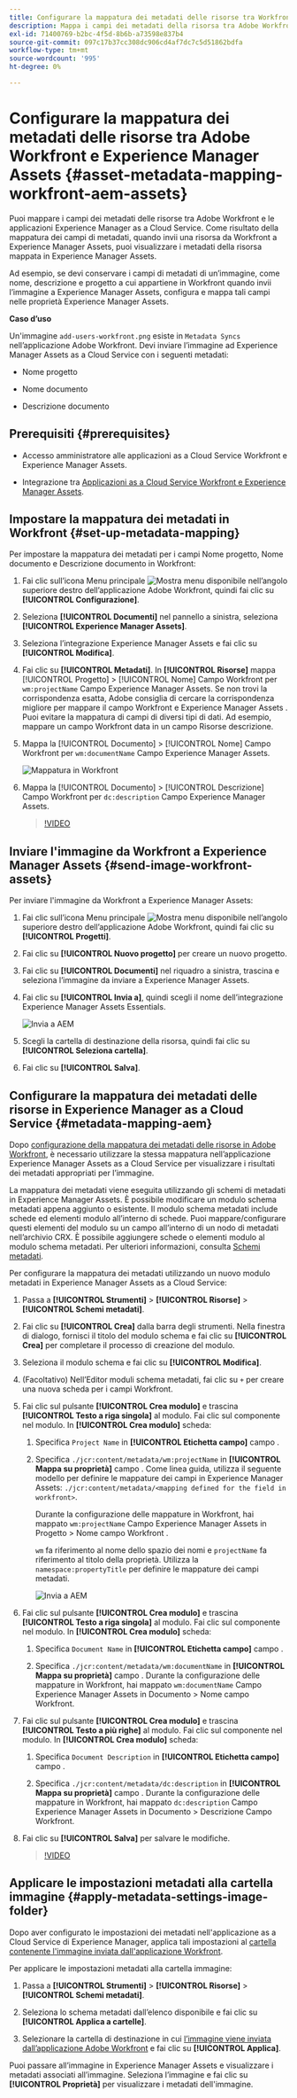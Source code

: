 ```yaml
---
title: Configurare la mappatura dei metadati delle risorse tra Workfront e Experience Manager Assets
description: Mappa i campi dei metadati della risorsa tra Adobe Workfront e le applicazioni Experience Manager as a Cloud Service. Come risultato della mappatura dei campi di metadati, quando invii una risorsa da Workfront a Experience Manager Assets, puoi visualizzare i metadati della risorsa mappata in Experience Manager Assets.
exl-id: 71400769-b2bc-4f5d-8b6b-a73598e837b4
source-git-commit: 097c17b37cc308dc906cd4af7dc7c5d51862bdfa
workflow-type: tm+mt
source-wordcount: '995'
ht-degree: 0%

---
```


# Configurare la mappatura dei metadati delle risorse tra Adobe Workfront e Experience Manager Assets {#asset-metadata-mapping-workfront-aem-assets}

Puoi mappare i campi dei metadati delle risorse tra Adobe Workfront e le applicazioni Experience Manager as a Cloud Service. Come risultato della mappatura dei campi di metadati, quando invii una risorsa da Workfront a Experience Manager Assets, puoi visualizzare i metadati della risorsa mappata in Experience Manager Assets.

Ad esempio, se devi conservare i campi di metadati di un’immagine, come nome, descrizione e progetto a cui appartiene in Workfront quando invii l’immagine a Experience Manager Assets, configura e mappa tali campi nelle proprietà Experience Manager Assets.

**Caso d’uso**

Un&#39;immagine `add-users-workfront.png` esiste in `Metadata Syncs` nell’applicazione Adobe Workfront. Devi inviare l’immagine ad Experience Manager Assets as a Cloud Service con i seguenti metadati:

* Nome progetto

* Nome documento

* Descrizione documento

## Prerequisiti {#prerequisites}

* Accesso amministratore alle applicazioni as a Cloud Service Workfront e Experience Manager Assets.

* Integrazione tra [Applicazioni as a Cloud Service Workfront e Experience Manager Assets](https://one.workfront.com/s/document-item?bundleId=the-new-workfront-experience&amp;topicId=Content%2FDocuments%2FAdobe_Workfront_for_Experience_Manager_Assets_Essentials%2Fsetup-asset-essentials.htm&amp;_LANG=enus).

## Impostare la mappatura dei metadati in Workfront {#set-up-metadata-mapping}

Per impostare la mappatura dei metadati per i campi Nome progetto, Nome documento e Descrizione documento in Workfront:

1. Fai clic sull’icona Menu principale ![Mostra menu](assets/show-menu.svg) disponibile nell’angolo superiore destro dell’applicazione Adobe Workfront, quindi fai clic su **[!UICONTROL Configurazione]**.

1. Seleziona **[!UICONTROL Documenti]** nel pannello a sinistra, seleziona **[!UICONTROL Experience Manager Assets]**.

1. Seleziona l’integrazione Experience Manager Assets e fai clic su **[!UICONTROL Modifica]**.

1. Fai clic su **[!UICONTROL Metadati]**. In **[!UICONTROL Risorse]** mappa [!UICONTROL Progetto] > [!UICONTROL Nome] Campo Workfront per `wm:projectName` Campo Experience Manager Assets. Se non trovi la corrispondenza esatta, Adobe consiglia di cercare la corrispondenza migliore per mappare il campo Workfront e Experience Manager Assets . Puoi evitare la mappatura di campi di diversi tipi di dati. Ad esempio, mappare un campo Workfront data in un campo Risorse descrizione.
1. Mappa la [!UICONTROL Documento] > [!UICONTROL Nome] Campo Workfront per `wm:documentName` Campo Experience Manager Assets.

   ![Mappatura in Workfront](assets/workfront-metadata-mapping.png)

1. Mappa la [!UICONTROL Documento] > [!UICONTROL Descrizione] Campo Workfront per `dc:description` Campo Experience Manager Assets.

   >[!VIDEO](https://video.tv.adobe.com/v/344255)

## Inviare l&#39;immagine da Workfront a Experience Manager Assets {#send-image-workfront-assets}

Per inviare l&#39;immagine da Workfront a Experience Manager Assets:

1. Fai clic sull’icona Menu principale ![Mostra menu](assets/show-menu.svg) disponibile nell’angolo superiore destro dell’applicazione Adobe Workfront, quindi fai clic su **[!UICONTROL Progetti]**.

1. Fai clic su **[!UICONTROL Nuovo progetto]** per creare un nuovo progetto.

1. Fai clic su **[!UICONTROL Documenti]** nel riquadro a sinistra, trascina e seleziona l’immagine da inviare a Experience Manager Assets.

1. Fai clic su **[!UICONTROL Invia a]**, quindi scegli il nome dell’integrazione Experience Manager Assets Essentials.

   ![Invia a AEM](assets/send-to-aem.png)

1. Scegli la cartella di destinazione della risorsa, quindi fai clic su **[!UICONTROL Seleziona cartella]**.

1. Fai clic su **[!UICONTROL Salva]**.

## Configurare la mappatura dei metadati delle risorse in Experience Manager as a Cloud Service {#metadata-mapping-aem}

Dopo [configurazione della mappatura dei metadati delle risorse in Adobe Workfront](#set-up-metadata-mapping), è necessario utilizzare la stessa mappatura nell’applicazione Experience Manager Assets as a Cloud Service per visualizzare i risultati dei metadati appropriati per l’immagine.

La mappatura dei metadati viene eseguita utilizzando gli schemi di metadati in Experience Manager Assets. È possibile modificare un modulo schema metadati appena aggiunto o esistente. Il modulo schema metadati include schede ed elementi modulo all’interno di schede. Puoi mappare/configurare questi elementi del modulo su un campo all’interno di un nodo di metadati nell’archivio CRX. È possibile aggiungere schede o elementi modulo al modulo schema metadati. Per ulteriori informazioni, consulta [Schemi metadati](metadata-schemas.md).

Per configurare la mappatura dei metadati utilizzando un nuovo modulo metadati in Experience Manager Assets as a Cloud Service:

1. Passa a **[!UICONTROL Strumenti]** > **[!UICONTROL Risorse]** > **[!UICONTROL Schemi metadati]**.

1. Fai clic su **[!UICONTROL Crea]** dalla barra degli strumenti. Nella finestra di dialogo, fornisci il titolo del modulo schema e fai clic su **[!UICONTROL Crea]** per completare il processo di creazione del modulo.

1. Seleziona il modulo schema e fai clic su **[!UICONTROL Modifica]**.

1. (Facoltativo) Nell’Editor moduli schema metadati, fai clic su `+` per creare una nuova scheda per i campi Workfront.

1. Fai clic sul pulsante **[!UICONTROL Crea modulo]** e trascina **[!UICONTROL Testo a riga singola]** al modulo. Fai clic sul componente nel modulo. In **[!UICONTROL Crea modulo]** scheda:

   1. Specifica `Project Name` in **[!UICONTROL Etichetta campo]** campo .

   1. Specifica `./jcr:content/metadata/wm:projectName` in **[!UICONTROL Mappa su proprietà]** campo . Come linea guida, utilizza il seguente modello per definire le mappature dei campi in Experience Manager Assets:
      `./jcr:content/metadata/<mapping defined for the field in workfront>`.

      Durante la configurazione delle mappature in Workfront, hai mappato `wm:projectName` Campo Experience Manager Assets in Progetto > Nome campo Workfront .

      `wm` fa riferimento al nome dello spazio dei nomi e `projectName` fa riferimento al titolo della proprietà. Utilizza la `namespace:propertyTitle` per definire le mappature dei campi metadati.

      ![Invia a AEM](assets/metadata-schema-mapping.png)

1. Fai clic sul pulsante **[!UICONTROL Crea modulo]** e trascina **[!UICONTROL Testo a riga singola]** al modulo. Fai clic sul componente nel modulo. In **[!UICONTROL Crea modulo]** scheda:

   1. Specifica `Document Name` in **[!UICONTROL Etichetta campo]** campo .

   1. Specifica `./jcr:content/metadata/wm:documentName` in **[!UICONTROL Mappa su proprietà]** campo .
Durante la configurazione delle mappature in Workfront, hai mappato `wm:documentName` Campo Experience Manager Assets in Documento > Nome campo Workfront.

1. Fai clic sul pulsante **[!UICONTROL Crea modulo]** e trascina **[!UICONTROL Testo a più righe]** al modulo. Fai clic sul componente nel modulo. In **[!UICONTROL Crea modulo]** scheda:

   1. Specifica `Document Description` in **[!UICONTROL Etichetta campo]** campo .

   1. Specifica `./jcr:content/metadata/dc:description` in **[!UICONTROL Mappa su proprietà]** campo .
Durante la configurazione delle mappature in Workfront, hai mappato `dc:description` Campo Experience Manager Assets in Documento > Descrizione Campo Workfront.

1. Fai clic su **[!UICONTROL Salva]** per salvare le modifiche.

   >[!VIDEO](https://video.tv.adobe.com/v/344314)

## Applicare le impostazioni metadati alla cartella immagine {#apply-metadata-settings-image-folder}

Dopo aver configurato le impostazioni dei metadati nell&#39;applicazione as a Cloud Service di Experience Manager, applica tali impostazioni al [cartella contenente l&#39;immagine inviata dall&#39;applicazione Workfront](#send-image-workfront-assets).

Per applicare le impostazioni metadati alla cartella immagine:

1. Passa a **[!UICONTROL Strumenti]** > **[!UICONTROL Risorse]** > **[!UICONTROL Schemi metadati]**.

1. Seleziona lo schema metadati dall’elenco disponibile e fai clic su **[!UICONTROL Applica a cartelle]**.

1. Selezionare la cartella di destinazione in cui [l’immagine viene inviata dall’applicazione Adobe Workfront](#send-image-workfront-assets) e fai clic su **[!UICONTROL Applica]**.

Puoi passare all’immagine in Experience Manager Assets e visualizzare i metadati associati all’immagine. Seleziona l’immagine e fai clic su **[!UICONTROL Proprietà]** per visualizzare i metadati dell&#39;immagine.
